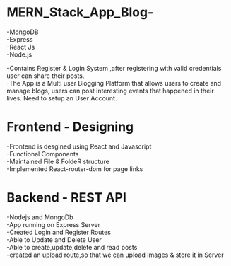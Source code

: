 # MERN_Stack_App_Blog- 

-MongoDB</br>
-Express</br>
-React Js</br>
-Node.js</br>

-Contains Register & Login System ,after registering with valid credentials user can share their posts.</br>
-The App is a Multi user Blogging Platform that allows users to create and manage blogs, users can post interesting events that happened in their lives. Need to setup an User Account.

# Frontend - Designing

-Frontend is desgined using React and Javascript</br>
-Functional Components</br>
-Maintained File & FoldeR structure</br>
-Implemented React-router-dom for page links</br>


# Backend - REST API 

-Nodejs and MongoDb</br>
-App running on Express Server</br>
-Created Login and Register Routes</br>
-Able to Update and Delete User</br>
-Able to create,update,delete  and read posts</br>
-created an upload route,so that we can upload Images & store it in Server
